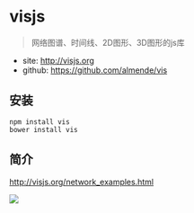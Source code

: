 # visjs

> 网络图谱、时间线、2D图形、3D图形的js库

* site: <http://visjs.org>
* github: <https://github.com/almende/vis>


## 安装

    npm install vis
    bower install vis


## 简介

<http://visjs.org/network_examples.html>

 <img src="./img/vis-examples.png">


